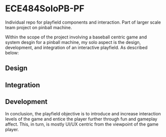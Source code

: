 # ECE484SoloPB-PF
Individual repo for playfield components and interaction. Part of larger scale team project on pinball machine.


Within the scope of the project involving a baseball centric game and system desgin for a pinball machine, my solo aspect is the design, development, and integration of an interactive playfield. As described below:

Design
- 

Integration
-

Development 
- 

In conclusion, the playfield objective is to introduce and increase interaction levels of the game and entice the player further through fun and gameplay affect. This, in turn, is mostly UI/UX centric from the viewpoint of the game player.
